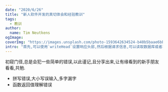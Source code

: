 ```yaml
---
date: "2020/6/26"
title: "新人软件开发的真切体会和经验教训"
tags:
  - 教训
author:
  name: Tim Neutkens
ogImage:
coverImg: "https://images.unsplash.com/photo-1593642634524-b40b5baae6bb?ixlib=rb-1.2.1&ixid=eyJhcHBfaWQiOjEyMDd9&auto=format&fit=crop&w=2378&q=80"
intro: "首先,可以使用`writeHead`设置响应头部,然后根据请求信息,可以读取数据库或者本地文件,获取资源并且设置相关的逻辑代码,返回不同类型的数据.并且,可以在做相关操作之前,记录相关信息,也许这就是中间件的来源."
---
```


初窥门径,总是会犯一些简单的错误,以此谨记,且分享出来,让有缘看到的新手朋友看看,共勉.

- 拼写错误,大小写误输入,多字漏字
- 函数返回值理解错误
